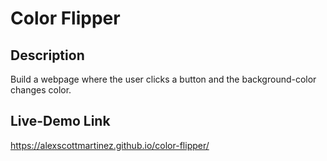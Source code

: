 # Color Flipper

## Description
Build a webpage where the user clicks a button and the background-color changes color.

## Live-Demo Link
<https://alexscottmartinez.github.io/color-flipper/>
